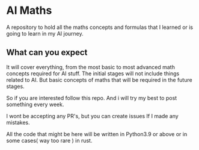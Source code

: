 # AI Maths

A repository to hold all the maths concepts and formulas that I learned or is going to learn in my AI journey.

## What can you expect

It will cover everything, from the most basic to most advanced math concepts required for AI stuff. The initial stages will not include things related to AI.
But basic concepts of maths that will be required in the future stages.

So if you are interested follow this repo. And i will try my best to post something every week.

I wont be accepting any PR's, but you can create issues If I made any mistakes.

All the code that might be here will be written in Python3.9 or above or in some cases( way too rare ) in rust.

